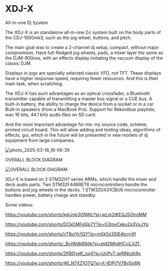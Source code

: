 # XDJ-X
 All-in-one Dj System

The XDJ-X is an standalone all-in-one DJ system built on the body parts of the CDJ-1000mk3, such as the jog wheel, buttons, and pitch.

The main goal was to create a 2-channel dj setup, compact, without major compromises. Have full-fledged jog wheels, pads, a mixer layer the same as the DJM-900nxs, with an effects display imitating the vacuum display of the classic DJM.

Displays in jogs are specially selected classic VFD, not TFT. These displays have a higher response speed, requiring fewer resources. And this is their main task, when scratching.

The XDJ-X has such advantages as an optical crossfader, a Bluetooth transmitter capable of transmitting a master bus signal or a CUE bus. A built-in battery, the ability to charge the device from a socket or in a car. Built-in speakers (from a MacBook Pro). Support for Rekordbox playlists, wav 16 bits, 44.1 kHz audio files on SD card.

And the most important advantage for me: my source code, scheme, printed circuit board. This will allow adding and testing ideas, algorithms of effects, gui, which in the future will be presented in new models of dj equipment from large companies.

![photo_2025-03-18_16-56-35](https://github.com/user-attachments/assets/776a656b-e4bb-47ea-8eb2-ad1e017a59a6)

OVERALL BLOCK DIAGRAM

![OVERALL BLOCK DIAGRAM](https://github.com/user-attachments/assets/cbc446ae-c7ef-409f-bf2b-90ac37aeba47)

XDJ-X is based on 2 STM32H7 series ARMs, which handle the mixer and deck audio parts. Two STM32F446RET6 microcontrollers handle the buttons and jog wheels in the decks. 1 STM32G431CBU6 microcontroller handles power, battery charge and standby.


Some videos:

https://youtube.com/shorts/kgtJnk3ONWc?si=wLm2IKEQJ5OtroMM

https://youtube.com/shorts/DCkOMFqDp7Y?si=G3mvCeku2s3VxJYp

https://youtube.com/shorts/irT8oiYcfQY?si=mGk5z3SIEAtcrn9f

https://youtube.com/shorts/_BytWdkR8dk?si=etdZMhdHCcjLXZf_

https://youtube.com/shorts/ZKBDyeK_nx4?si=UcPv7-aijNNnzk9v

https://youtube.com/shorts/46_N7XZ1OTQ?si=X-IEIPI7V7By5p8N







